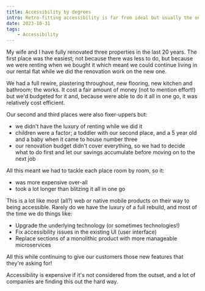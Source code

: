 ```yaml
---
title: Accessibility by degrees
intro: Retro-fitting accessibility is far from ideal but usually the only way digital products are able to reach all of their potential users.
date: 2023-10-31
tags:
    - Accessibility
---
```


My wife and I have fully renovated three properties in the last 20 years. The first place was the easiest; not because there was less to do, but because we were renting when we bought it which meant we could continue living in our rental flat while we did the renovation work on the new one.

We had a full rewire, plastering throughout, new flooring, new kitchen and bathroom; the works. It cost a fair amount of money (not to mention effort!) but we'd budgeted for it and, because were able to do it all in one go, it was relatively cost efficient.

Our second and third places were also fixer-uppers but:

- we didn't have the luxury of renting while we did it
- children were a factor; a toddler with our second place, and a 5 year old and a baby when it came to house number three
- our renovation budget didn't cover everything, so we had to decide what to do first and let our savings accumulate before moving on to the next job

All this meant we had to tackle each place room by room, so it:

- was more expensive over-all
- took a lot longer than blitzing it all in one go

This is a lot like most (all?) web or native mobile products on their way to being accessible. Rarely do we have the luxury of a full rebuild, and most of the time we do things like:

- Upgrade the underlying technology (or sometimes technologies!)
- Fix accessibility issues in the existing UI (user interface)
- Replace sections of a monolithic product with more manageable microservices

All this while continuing to give our customers those new features that they're asking for!

Accessibility is expensive if it's not considered from the outset, and a lot of companies are finding this out the hard way.
